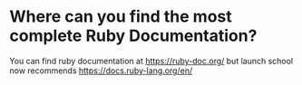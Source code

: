 # Where can you find the most complete Ruby Documentation?

You can find ruby documentation at https://ruby-doc.org/ but launch school
now recommends https://docs.ruby-lang.org/en/ 

